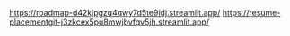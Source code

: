 https://roadmap-d42kjpgzq4qwy7d5te9idj.streamlit.app/
https://resume-placementgit-j3zkcex5pu8mwjbvfqv5jh.streamlit.app/
